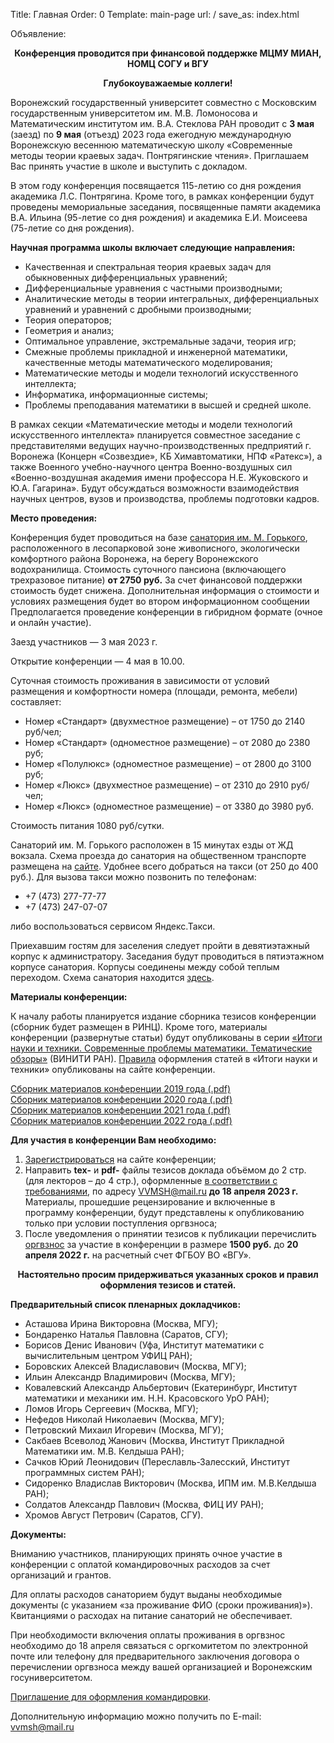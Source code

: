 Title: Главная
Order: 0
Template: main-page
url: /
save_as: index.html

Объявление:

**<center>Конференция проводится при финансовой поддержке МЦМУ МИАН, НОМЦ СОГУ и ВГУ</center>**

**<center>Глубокоуважаемые коллеги!</center>**

Воронежский государственный университет совместно с Московским государственным университетом им. М.В. Ломоносова и Математическим институтом им. В.А. Стеклова РАН проводит с **3 мая** (заезд) по **9 мая** (отъезд) 2023 года ежегодную международную Воронежскую весеннюю математическую школу «Современные методы теории краевых задач. Понтрягинские чтения». Приглашаем Вас принять участие в школе и выступить с докладом.

В этом году конференция посвящается 115-летию со дня рождения академика Л.С. Понтрягина. Кроме того, в рамках конференции будут проведены мемориальные заседания, посвященные памяти академика В.А. Ильина (95-летие со дня рождения) и академика Е.И. Моисеева (75-летие со дня рождения).

**Научная программа школы включает следующие направления:**

* Качественная и спектральная теория краевых задач для обыкновенных дифференциальных уравнений;
* Дифференциальные уравнения с частными производными;
* Аналитические методы в теории интегральных, дифференциальных уравнений и уравнений с дробными производными;
* Теория операторов;
* Геометрия и анализ;
* Оптимальное управление, экстремальные задачи, теория игр;
* Смежные проблемы прикладной и инженерной математики, качественные методы математического моделирования;
* Математические методы и модели технологий искусственного интеллекта;
* Информатика, информационные системы;
* Проблемы преподавания математики в высшей и средней школе.

В рамках секции «Математические методы и модели технологий искусственного интеллекта» планируется совместное заседание с представителями ведущих научно-производственных предприятий г. Воронежа (Концерн «Созвездие», КБ Химавтоматики, НПФ «Ратекс»), а также Военного учебно-научного центра Военно-воздушных сил «Военно-воздушная академия имени профессора Н.Е. Жуковского и Ю.А. Гагарина». Будут обсуждаться возможности взаимодействия научных центров, вузов и производства, проблемы подготовки кадров.

**Место проведения:**

Конференция будет проводиться на базе [санатория им. М. Горького](https://gorkyvrn.ru), расположенного в лесопарковой зоне живописного, экологически комфортного района Воронежа, на берегу Воронежского водохранилища. Стоимость суточного пансиона (включающего трехразовое питание) **от 2750 руб.** За счет финансовой поддержки стоимость будет снижена. Дополнительная информация о стоимости и условиях размещения будет во втором информационном сообщении Предполагается проведение конференции в гибридном формате (очное и онлайн участие).

Заезд участников — 3 мая 2023 г.

Открытие конференции — 4 мая в 10.00.

Суточная стоимость проживания в зависимости от условий размещения и комфортности номера (площади, ремонта, мебели) составляет:

* Номер «Стандарт» (двухместное размещение) – от 1750 до 2140 руб/чел;
* Номер «Стандарт» (одноместное размещение) – от 2080 до 2380 руб;
* Номер «Полулюкс» (одноместное размещение) – от 2800 до 3100 руб;
* Номер «Люкс» (двухместное размещение) – от 2310 до 2910 руб/чел;
* Номер «Люкс» (одноместное размещение) – от 3380 до 3980 руб.

Стоимость питания 1080 руб/сутки.

Санаторий им. М. Горького расположен в 15 минутах езды от ЖД вокзала. Схема проезда до санатория на общественном транспорте размещена на [сайте](https://gorkyvrn.ru/kontaktyi). Удобнее всего добраться на такси (от 250 до 400 руб.). Для вызова такси можно позвонить по телефонам:

* +7 (473) 277-77-77
* +7 (473) 247-07-07

либо воспользоваться сервисом Яндекс.Такси.

Приехавшим гостям для заселения следует пройти в девятиэтажный корпус к администратору. Заседания будут проводиться в пятиэтажном корпусе санатория. Корпусы соединены между собой теплым переходом. Схема санатория находится [здесь](https://gorkyvrn.ru/infrastruktura).

**Материалы конференции:**

К началу работы планируется издание сборника тезисов конференции (сборник будет размещен в
РИНЦ). Кроме того, материалы конференции (развернутые статьи) будут опубликованы в серии [«Итоги науки и техники. Современные проблемы математики. Тематические обзоры»](http://www.mathnet.ru/php/journal.phtml?jrnid=into&option_lang=rus) (ВИНИТИ РАН). [Правила](/rules) оформления статей в «Итоги науки и техники» опубликованы на сайте конференции.

[Сборник материалов конференции 2019 года (.pdf)](files/vvmsh2019.pdf)  
[Сборник материалов конференции 2020 года (.pdf)](files/vvmsh2020.pdf)  
[Сборник материалов конференции 2021 года (.pdf)](files/vvmsh2021.pdf)  
[Сборник материалов конференции 2022 года (.pdf)](files/vvmsh2022.pdf)

**Для участия в конференции Вам необходимо:**

1. [Зарегистрироваться](/registration) на сайте конференции;
2. Направить **tex-** и **pdf-** файлы тезисов доклада объёмом до 2 стр. (для лекторов – до 4 стр.), оформленные [в соответствии с требованиями](/rules), по адресу [VVMSH@mail.ru](mailto:vvmsh@mail.ru) **до 18 апреля 2023 г.** Материалы, прошедшие рецензирование и включенные в программу конференции, будут представлены к опубликованию только при условии поступления оргвзноса;
3. После уведомления о принятии тезисов к публикации перечислить [оргвзнос](/contribution) за участие в конференции в размере **1500 руб.** до **20 апреля 2022 г.** на расчетный счет ФГБОУ ВО «ВГУ».

**<center>Настоятельно просим придерживаться указанных сроков и правил оформления тезисов и статей.</center>**

**Предварительный список пленарных докладчиков:**

* Асташова Ирина Викторовна (Москва, МГУ);
* Бондаренко Наталья Павловна (Саратов, СГУ);
* Борисов Денис Иванович (Уфа, Институт математики с вычислительным центром УФИЦ РАН);
* Боровских Алексей Владиславович (Москва, МГУ);
* Ильин Александр Владимирович (Москва, МГУ);
* Ковалевский Александр Альбертович (Екатеринбург, Институт математики и механики им. Н.Н. Красовского УрО РАН);
* Ломов Игорь Сергеевич (Москва, МГУ);
* Нефедов Николай Николаевич (Москва, МГУ);
* Петровский Михаил Игоревич (Москва, МГУ);
* Сакбаев Всеволод Жанович (Москва, Институт Прикладной Математики им. М.В. Келдыша РАН);
* Сачков Юрий Леонидович (Переславль-Залесский, Институт программных систем РАН);
* Сидоренко Владислав Викторович (Москва, ИПМ им. М.В.Келдыша РАН);
* Солдатов Александр Павлович (Москва, ФИЦ ИУ РАН);
* Хромов Август Петрович (Саратов, СГУ).

**Документы:**

Вниманию участников, планирующих принять очное участие в конференции с оплатой командировочных расходов за счет организаций и грантов.

Для оплаты расходов санаторием будут выданы необходимые документы (с указанием &laquo;за проживание ФИО (сроки проживания)&raquo;). Квитанциями о расходах на питание санаторий не обеспечивает.

При необходимости включения оплаты проживания в оргвзнос необходимо до 18 апреля связаться с оргкомитетом по электронной почте или телефону для предварительного заключения договора о перечислении оргвзноса между вашей организацией и Воронежским госуниверситетом. 

[Приглашение для оформления командировки](files/vvmsh2023-invite.pdf).

Дополнительную информацию можно получить по E-mail: [vvmsh@mail.ru](mailto:vvmsh@mail.ru)
